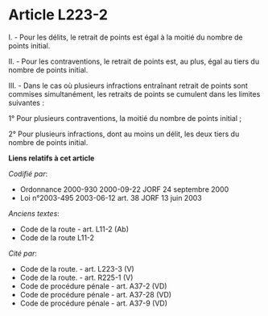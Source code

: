 # Article L223-2

I. - Pour les délits, le retrait de points est égal à la moitié du nombre de points initial.

II. - Pour les contraventions, le retrait de points est, au plus, égal au tiers du nombre de points initial.

III. - Dans le cas où plusieurs infractions entraînant retrait de points sont commises simultanément, les retraits de points
se cumulent dans les limites suivantes :

1° Pour plusieurs contraventions, la moitié du nombre de points initial ;

2° Pour plusieurs infractions, dont au moins un délit, les deux tiers du nombre de points initial.

**Liens relatifs à cet article**

_Codifié par_:

  - Ordonnance 2000-930 2000-09-22 JORF 24 septembre 2000
  - Loi n°2003-495 2003-06-12 art. 38 JORF 13 juin 2003

_Anciens textes_:

  - Code de la route - art. L11-2 (Ab)
  - Code de la route L11-2

_Cité par_:

  - Code de la route. - art. L223-3 (V)
  - Code de la route. - art. R225-1 (V)
  - Code de procédure pénale - art. A37-2 (VD)
  - Code de procédure pénale - art. A37-28 (VD)
  - Code de procédure pénale - art. A37-9 (VD)
